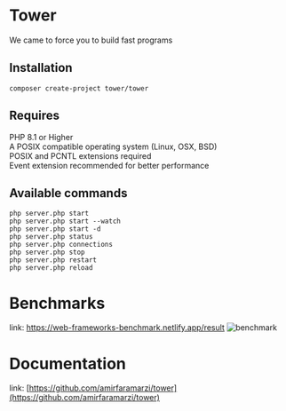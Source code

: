 # Tower

We came to force you to build fast programs

## Installation
```composer create-project tower/tower  ```  

## Requires
PHP 8.1 or Higher  
A POSIX compatible operating system (Linux, OSX, BSD)  
POSIX and PCNTL extensions required   
Event extension recommended for better performance


## Available commands
```php server.php start  ```  
```php server.php start --watch  ```  
```php server.php start -d  ```  
```php server.php status  ```  
```php server.php connections```  
```php server.php stop  ```  
```php server.php restart  ```  
```php server.php reload  ```


# Benchmarks
link: https://web-frameworks-benchmark.netlify.app/result
![benchmark](https://user-images.githubusercontent.com/80312616/133893422-b6bd8503-c6cb-4c0c-bdbf-fe0db533981b.jpg)


# Documentation
link: [https://github.com/amirfaramarzi/tower](https://github.com/amirfaramarzi/tower)
